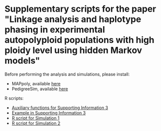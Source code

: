 # Supplementary scripts for the paper "Linkage analysis and haplotype phasing in experimental autopolyploid populations with high ploidy level using hidden Markov models"

Before performing the analysis and simulations, please install:

- MAPpoly, available [here](https://github.com/mmollina/MAPPoly)
- PedigreeSim, available [here](https://www.wur.nl/en/show/Software-PedigreeSim.htm)

R scripts:
- [Auxiliary functions for Supporting Information 3](https://github.com/mmollina/Autopolyploid_Linkage/blob/master/src/SI3_auxiliary_functions.R)
- [Example in Supporting Information 3](https://github.com/mmollina/Autopolyploid_Linkage/blob/master/src/SI3_example.R)
- [R script for Simulation 1](https://github.com/mmollina/Autopolyploid_Linkage/blob/master/src/simulation1_script.R)
- [R script for Simulation 2](https://github.com/mmollina/Autopolyploid_Linkage/blob/master/src/simulation2_script.R)
